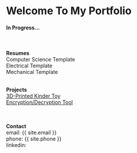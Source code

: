# Welcome To My Portfolio

#### In Progress...
<br> <br>
**Resumes** <br>
Computer Science Template <br>
Electrical Template <br>
Mechanical Template 
<br> <br>

**Projects** <br>
[3D-Printed Kinder Toy](https://githerdone17.github.io/kobes-portfolio/Projects/Project1) <br>
[Encryption/Decryption Tool](https://githerdone17.github.io/kobes-portfolio/Projects/Project2) <br>
[](https://githerdone17.github.io/kobes-portfolio/Projects/Project3)
<br> <br>


**Contact** 
 <br> 
email: {{ site.email }} <br> phone: {{ site.phone }} <br> linkedin:
